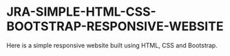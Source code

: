 # JRA-SIMPLE-HTML-CSS-BOOTSTRAP-RESPONSIVE-WEBSITE
Here is a simple responsive website built using HTML, CSS and Bootstrap. 
